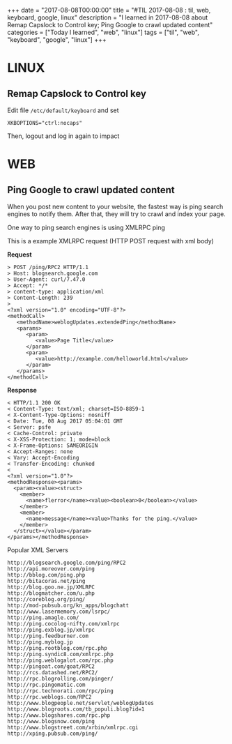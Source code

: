 +++
date = "2017-08-08T00:00:00"
title = "#TIL 2017-08-08 : til, web, keyboard, google, linux"
description = "I learned in 2017-08-08 about Remap Capslock to Control key; Ping Google to crawl updated content"
categories = ["Today I learned", "web", "linux"]
tags = ["til", "web", "keyboard", "google", "linux"]
+++


# LINUX

## Remap Capslock to Control key

Edit file `/etc/default/keyboard` and set 

```
XKBOPTIONS="ctrl:nocaps"
```

Then, logout and log in again to impact

# WEB

## Ping Google to crawl updated content

When you post new content to your website, the fastest way is ping search engines to notify them. After that, they will try to crawl and index your page.

One way to ping search engines is using XMLRPC ping

This is a example XMLRPC request (HTTP POST request with xml body)

**Request**

```http
> POST /ping/RPC2 HTTP/1.1
> Host: blogsearch.google.com
> User-Agent: curl/7.47.0
> Accept: */*
> content-type: application/xml
> Content-Length: 239
> 
<?xml version="1.0" encoding="UTF-8"?>
<methodCall>
   <methodName>weblogUpdates.extendedPing</methodName>
   <params>
      <param>
         <value>Page Title</value>
      </param>
      <param>
         <value>http://example.com/helloworld.html</value>
      </param>
   </params>
</methodCall>
```

**Response**

```http
< HTTP/1.1 200 OK
< Content-Type: text/xml; charset=ISO-8859-1
< X-Content-Type-Options: nosniff
< Date: Tue, 08 Aug 2017 05:04:01 GMT
< Server: psfe
< Cache-Control: private
< X-XSS-Protection: 1; mode=block
< X-Frame-Options: SAMEORIGIN
< Accept-Ranges: none
< Vary: Accept-Encoding
< Transfer-Encoding: chunked
< 
<?xml version="1.0"?>
<methodResponse><params>
  <param><value><struct>
    <member>
      <name>flerror</name><value><boolean>0</boolean></value>
    </member>
    <member>
      <name>message</name><value>Thanks for the ping.</value>
    </member>
  </struct></value></param>
</params></methodResponse>
```

Popular XML Servers

```
http://blogsearch.google.com/ping/RPC2
http://api.moreover.com/ping
http://bblog.com/ping.php
http://bitacoras.net/ping
http://blog.goo.ne.jp/XMLRPC
http://blogmatcher.com/u.php
http://coreblog.org/ping/
http://mod-pubsub.org/kn_apps/blogchatt
http://www.lasermemory.com/lsrpc/
http://ping.amagle.com/
http://ping.cocolog-nifty.com/xmlrpc
http://ping.exblog.jp/xmlrpc
http://ping.feedburner.com
http://ping.myblog.jp
http://ping.rootblog.com/rpc.php
http://ping.syndic8.com/xmlrpc.php
http://ping.weblogalot.com/rpc.php
http://pingoat.com/goat/RPC2
http://rcs.datashed.net/RPC2/
http://rpc.blogrolling.com/pinger/
http://rpc.pingomatic.com
http://rpc.technorati.com/rpc/ping
http://rpc.weblogs.com/RPC2
http://www.blogpeople.net/servlet/weblogUpdates
http://www.blogroots.com/tb_populi.blog?id=1
http://www.blogshares.com/rpc.php
http://www.blogsnow.com/ping
http://www.blogstreet.com/xrbin/xmlrpc.cgi
http://xping.pubsub.com/ping/
```
